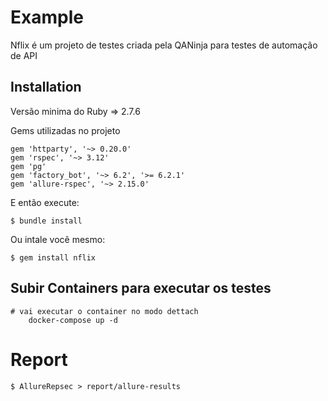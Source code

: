 # Example
Nflix é um projeto de testes criada pela QANinja para testes de automação de API

## Installation
Versão minima do Ruby => 2.7.6

Gems utilizadas no projeto
```
gem 'httparty', '~> 0.20.0'
gem 'rspec', '~> 3.12'
gem 'pg'
gem 'factory_bot', '~> 6.2', '>= 6.2.1'
gem 'allure-rspec', '~> 2.15.0'
```

E então execute:

    $ bundle install

Ou intale você mesmo:

    $ gem install nflix

## Subir Containers para executar os testes
```docker
# vai executar o container no modo dettach
    docker-compose up -d 
```

# Report
    $ AllureRepsec > report/allure-results
